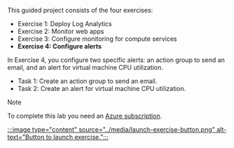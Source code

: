 This guided project consists of the four exercises:

- Exercise 1: Deploy Log Analytics
- Exercise 2: Monitor web apps
- Exercise 3: Configure monitoring for compute services
- **Exercise 4: Configure alerts**

In Exercise 4, you configure two specific alerts: an action group to send an email, and an alert for virtual machine CPU utilization.

- Task 1: Create an action group to send an email.
- Task 2: Create an alert for virtual machine CPU utilization.

> [!NOTE]
> To complete this lab you need an [Azure subscription](https://azure.microsoft.com/pricing/purchase-options/azure-account?cid=msft_learn).

[:::image type="content" source="../media/launch-exercise-button.png" alt-text="Button to launch exercise.":::
](https://microsoftlearning.github.io/AZ-1004-deploy-configure-azure-monitor/Instructions/Labs/LAB_05_exercise_configure_alerts.html)
